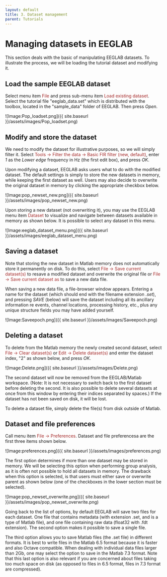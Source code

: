 ```yaml
---
layout: default
title: 3. Dataset management
parent: Tutorials
---
```

Managing datasets in EEGLAB
=========================

This section deals with the basic of manipulating EEGLAB datasets. To illustrate the process, we will be loading the tutorial dataset and modifying it.

Load the sample EEGLAB dataset
------

Select menu item <span style="color: brown">File</span> and press sub-menu item
<span style="color: brown">Load existing dataset</span>. Select the tutorial file "eeglab_data.set" which is distributed with
the toolbox, located in the "sample_data" folder of EEGLAB. Then press *Open*.

![Image:Pop_loadset.png]({{ site.baseurl }}/assets/images/Pop_loadset.png)

Modify and store the dataset
------

We need to modify the dataset for illustrative purposes, so we will simply filter it. Select <span style="color: brown">Tools → Filter the data → Basic FIR filter (new, default)</span>, enter *1* as the *Lower edge* frequency in Hz (the first edit box), and press *OK*.

Upon modifying a dataset, EEGLAB asks users what to do with the modified dataset. The default settings is simply to store the new datasets in memory, while keeping the first dataset as well. Users may also decide to overwrite the original dataset in memory by clicking the appropriate checkbox below.  

![Image:pop_newset_new.png]({{ site.baseurl }}/assets/images/pop_newset_new.png)

Upon storing a new dataset (not overwriting it), you may use the EEGLAB menu item <span style="color: brown">Dataset</span> to visualize and navigate between datasets available in memory as shown below. It is possible to select any dataset in this menu.

![Image:eeglab_dataset_menu.png]({{ site.baseurl }}/assets/images/eeglab_dataset_menu.png)

Saving a dataset
------

Note that storing the new dataset in Matlab memory does not
automatically store it permanently on disk.  To do this, select
<span style="color: brown">File → Save current dataset(s)</span> to resave a modified dataset and overwrite the original file or <span style="color: brown">File → Save current dataset as</span> to save a new data file.

When saving a new data file, a file-browser window appears. Entering a name for the dataset
(which should end with the filename extension *.set*), and pressing
*SAVE* (below) will save the dataset including
all its ancillary information re events, channel locations, processing
history, etc., plus any unique structure fields you may have added
yourself.

![Image:Saveepoch.png]({{ site.baseurl }}/assets/images/Saveepoch.png)

Deleting a dataset
------

To delete from the Matlab memory the newly created second dataset, select
<span style="color: brown">File → Clear dataset(s)</span> or
<span style="color: brown">Edit → Delete dataset(s)</span> and enter the
dataset index, "2" as shown below, and press *OK*.

![Image:Delete.png]({{ site.baseurl }}/assets/images/Delete.png)

The second dataset will now be removed from the EEGLAB/Matlab
workspace. (Note: It is not necessary to switch back to the first
dataset before deleting the second. It is also possible to delete
several datasets at once from this window by entering their indices
separated by spaces.) If the dataset has not been saved on disk, it will be lost.

To delete a dataset file, simply delete the file(s) from disk outside of Matlab.

Dataset and file preferences
------

Call menu item <span style="color: brown">File → Preferences</span>. Dataset and file preferencesa are the first three items shown below.

![Image:preferences.png]({{ site.baseurl }}/assets/images/preferences.png)

The first option determines if more than one dataset may be stored in memory. We will be selecting this option when performing group analysis, as it is often not possible to hold all datasets in memory. The drawback when this option is selected, is that users must either save or overwrite parent as shown below (one of the checkboxes in the lower section must be selected). 

![Image:pop_newset_overwrite.png]({{ site.baseurl }}/assets/images/pop_newset_overwrite.png)

Going back to the list of options, by default EEGLAB will save two files for each dataset. One file that contains metadata (with extension .set, and is a type of Matlab file), and one file containing raw data (float32 with .fdt extension). The second option makes it possible to save a single file.

The third option allows you to save Matlab files (the .set file) in different formats. It is best to write files in the Matlab 6.5 format because it is faster and also Octave compatible. When dealing with individual data files larger than 2Gb, one may select the option to save in the Matlab 7.3 format. Note that this last option is also relevant if you are concerned about files taking too much space on disk (as opposed to files in 6.5 format, files in 7.3 format are compressed).

